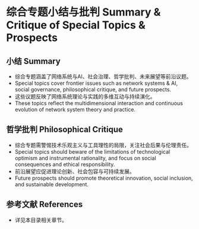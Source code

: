 # 综合专题小结与批判 Summary & Critique of Special Topics & Prospects

## 小结 Summary

- 综合专题涵盖了网络系统与AI、社会治理、哲学批判、未来展望等前沿议题。
- Special topics cover frontier issues such as network systems & AI, social governance, philosophical critique, and future prospects.
- 这些议题反映了网络系统理论与实践的多维互动与持续演化。
- These topics reflect the multidimensional interaction and continuous evolution of network system theory and practice.

## 哲学批判 Philosophical Critique

- 综合专题需警惕技术乐观主义与工具理性的局限，关注社会后果与伦理责任。
- Special topics should beware of the limitations of technological optimism and instrumental rationality, and focus on social consequences and ethical responsibility.
- 前沿展望应促进理论创新、社会包容与可持续发展。
- Future prospects should promote theoretical innovation, social inclusion, and sustainable development.

## 参考文献 References

- 详见本目录相关章节。
